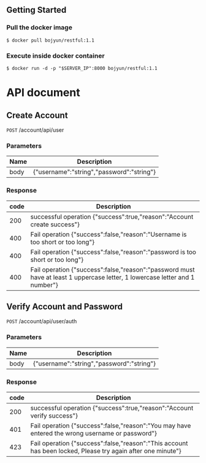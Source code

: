##  Getting Started
### Pull the docker image
```
$ docker pull bojyun/restful:1.1
```

### Execute inside docker container
```
$ docker run -d -p "$SERVER_IP":8000 bojyun/restful:1.1
```

#  API document
## Create Account

`POST` /account/api/user
### Parameters
|Name |Description|
|-----|--------|
|body |{"username":"string","password":"string"} |

### Response
|code |Description|
|-----|--------|
|200  |	successful operation {"success":true,"reason":"Account create success"} |
|400  |	Fail operation {"success":false,"reason":"Username is too short or too long"} |
|400  |	Fail operation {"success":false,"reason":"password is too short or too long"} |
|400  |	Fail operation {"success":false,"reason":"password must have at least 1 uppercase letter, 1 lowercase letter and 1 number"} |


## Verify Account and Password
`POST` /account/api/user/auth
### Parameters
|Name |Description|
|-----|--------|
|body |{"username":"string","password":"string"} |

### Response
|code |Description|
|-----|--------|
|200  |	successful operation {"success":true,"reason":"Account verify success"} |
|401  |	Fail operation {"success":false,"reason":"You may have entered the wrong username or password"} |
|423 |	Fail operation {"success":false,"reason":"This account has been locked, Please try again after one minute"} |
